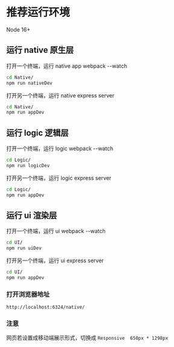 # 推荐运行环境

Node 16+

## 运行 native 原生层

打开一个终端，运行 native app webpack --watch

```bash
cd Native/
npm run nativeDev
```

打开另一个终端，运行 native express server

```bash
cd Native/
npm run appDev
```

## 运行 logic 逻辑层

打开一个终端，运行 logic webpack --watch

```bash
cd Logic/
npm run logicDev
```

打开另一个终端，运行 logic express server

```bash
cd Logic/
npm run appDev
```

## 运行 ui 渲染层

打开一个终端，运行 ui webpack --watch

```bash
cd UI/
npm run uiDev
```

打开另一个终端，运行 ui express server

```bash
cd UI/
npm run appDev

```

### 打开浏览器地址

`http://localhost:6324/native/`

### 注意

网页若设置成移动端展示形式，切换成 `Responsive  650px * 1298px`
